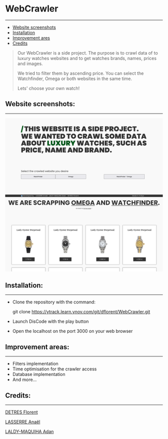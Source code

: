 # WebCrawler
___
- [Website screenshots](#website-screenshots)
- [Installation](#installation)
- [Improvement ares](#improvement-areas)
- [Credits](#credits)

>Our WebCrawler is a side project. The purpose is to crawl data of to luxury watches websites and to get watches brands, names, prices and images. 
> 
> We tried to filter them by ascending price. You can select the Watchfinder, Omega or both websites in the same time.  
> 
> Lets' choose your own watch!

## Website screenshots:
___
![main page.png](assets%2Fimages%2Fmain%20page.png)
![both websites crawled.png](assets%2Fimages%2Fboth%20websites%20crawled.png)
## Installation:
___
- Clone the repository with the command:


    git clone https://ytrack.learn.ynov.com/git/dflorent/WebCrawler.git


- Launch DisCode with the play button


- Open the localhost on the port 3000 on your web browser

## Improvement areas:
___
- Filters implementation
- Time optimisation for the crawler access
- Database implementation
- And more...

## Credits:
___
[DETRES Florent](https://ytrack.learn.ynov.com/git/dflorent)

[LASSERRE Anaël](https://ytrack.learn.ynov.com/git/lanael)

[LALDY-MAQUIHA Adan](https://ytrack.learn.ynov.com/git/ladan)